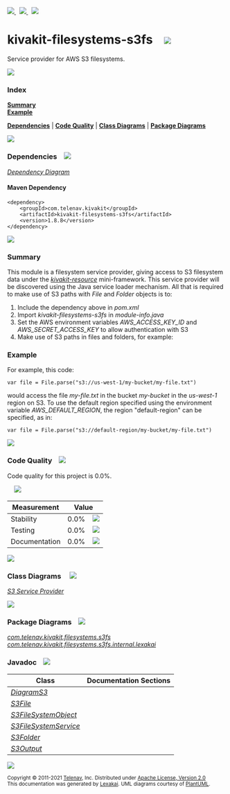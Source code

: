 [//]: # (start-user-text)

<a href="https://www.kivakit.org">
<img src="https://telenav.github.io/telenav-assets/images/icons/web-32.png" srcset="https://telenav.github.io/telenav-assets/images/icons/web-32-2x.png 2x"/>
</a>
&nbsp;
<a href="https://twitter.com/openkivakit">
<img src="https://telenav.github.io/telenav-assets/images/logos/twitter/twitter-32.png" srcset="https://telenav.github.io/telenav-assets/images/logos/twitter/twitter-32-2x.png 2x"/>
</a>
&nbsp;
<a href="https://kivakit.zulipchat.com">
<img src="https://telenav.github.io/telenav-assets/images/logos/zulip/zulip-32.png" srcset="https://telenav.github.io/telenav-assets/images/logos/zulip/zulip-32-2x.png 2x"/>
</a>

[//]: # (end-user-text)

# kivakit-filesystems-s3fs &nbsp;&nbsp; <img src="https://telenav.github.io/telenav-assets/images/icons/disks-32.png" srcset="https://telenav.github.io/telenav-assets/images/icons/disks-32-2x.png 2x"/>

Service provider for AWS S3 filesystems.

<img src="https://telenav.github.io/telenav-assets/images/separators/horizontal-line-512.png" srcset="https://telenav.github.io/telenav-assets/images/separators/horizontal-line-512-2x.png 2x"/>

### Index

[**Summary**](#summary)  
[**Example**](#example)  

[**Dependencies**](#dependencies) | [**Code Quality**](#code-quality) | [**Class Diagrams**](#class-diagrams) | [**Package Diagrams**](#package-diagrams)

<img src="https://telenav.github.io/telenav-assets/images/separators/horizontal-line-512.png" srcset="https://telenav.github.io/telenav-assets/images/separators/horizontal-line-512-2x.png 2x"/>

### Dependencies <a name="dependencies"></a> &nbsp;&nbsp; <img src="https://telenav.github.io/telenav-assets/images/icons/dependencies-32.png" srcset="https://telenav.github.io/telenav-assets/images/icons/dependencies-32-2x.png 2x"/>

[*Dependency Diagram*](https://www.kivakit.org/1.8.8/lexakai/kivakit-extensions/kivakit-filesystems/s3fs/documentation/diagrams/dependencies.svg)

#### Maven Dependency

    <dependency>
        <groupId>com.telenav.kivakit</groupId>
        <artifactId>kivakit-filesystems-s3fs</artifactId>
        <version>1.8.8</version>
    </dependency>

<img src="https://telenav.github.io/telenav-assets/images/separators/horizontal-line-128.png" srcset="https://telenav.github.io/telenav-assets/images/separators/horizontal-line-128-2x.png 2x"/>

[//]: # (start-user-text)

### Summary <a name = "summary"></a>

This module is a filesystem service provider, giving access to S3 filesystem data under the [*kivakit-resource*](../../kivakit/resource/README.md) mini-framework. This service provider will be discovered using the Java service loader mechanism. All that is required to make use of S3 paths with *File* and *Folder* objects is to:

1. Include the dependency above in *pom.xml*
2. Import *kivakit-filesystems-s3fs* in *module-info.java*
3. Set the AWS environment variables *AWS_ACCESS_KEY_ID* and *AWS_SECRET_ACCESS_KEY* to allow authentication with S3
4. Make use of S3 paths in files and folders, for example:

### Example <a name = "example"></a>

For example, this code:

    var file = File.parse("s3://us-west-1/my-bucket/my-file.txt")

would access the file *my-file.txt* in the bucket *my-bucket* in the *us-west-1* region on S3. To use the default region specified using the environment variable *AWS_DEFAULT_REGION*, the region "default-region" can be specified, as in:

    var file = File.parse("s3://default-region/my-bucket/my-file.txt")

[//]: # (end-user-text)

<img src="https://telenav.github.io/telenav-assets/images/separators/horizontal-line-128.png" srcset="https://telenav.github.io/telenav-assets/images/separators/horizontal-line-128-2x.png 2x"/>

### Code Quality <a name="code-quality"></a> &nbsp;&nbsp; <img src="https://telenav.github.io/telenav-assets/images/icons/ruler-32.png" srcset="https://telenav.github.io/telenav-assets/images/icons/ruler-32-2x.png 2x"/>

Code quality for this project is 0.0%.  
  
&nbsp; &nbsp; <img src="https://telenav.github.io/telenav-assets/images/meters/meter-0-96.png" srcset="https://telenav.github.io/telenav-assets/images/meters/meter-0-96-2x.png 2x"/>

| Measurement   | Value                    |
|---------------|--------------------------|
| Stability     | 0.0%&nbsp; &nbsp; <img src="https://telenav.github.io/telenav-assets/images/meters/meter-0-96.png" srcset="https://telenav.github.io/telenav-assets/images/meters/meter-0-96-2x.png 2x"/>     |
| Testing       | 0.0%&nbsp; &nbsp; <img src="https://telenav.github.io/telenav-assets/images/meters/meter-0-96.png" srcset="https://telenav.github.io/telenav-assets/images/meters/meter-0-96-2x.png 2x"/>       |
| Documentation | 0.0%&nbsp; &nbsp; <img src="https://telenav.github.io/telenav-assets/images/meters/meter-0-96.png" srcset="https://telenav.github.io/telenav-assets/images/meters/meter-0-96-2x.png 2x"/> |

<img src="https://telenav.github.io/telenav-assets/images/separators/horizontal-line-128.png" srcset="https://telenav.github.io/telenav-assets/images/separators/horizontal-line-128-2x.png 2x"/>

### Class Diagrams <a name="class-diagrams"></a> &nbsp; &nbsp; <img src="https://telenav.github.io/telenav-assets/images/icons/diagram-40.png" srcset="https://telenav.github.io/telenav-assets/images/icons/diagram-40-2x.png 2x"/>

[*S3 Service Provider*](https://www.kivakit.org/1.8.8/lexakai/kivakit-extensions/kivakit-filesystems/s3fs/documentation/diagrams/diagram-s3.svg)

<img src="https://telenav.github.io/telenav-assets/images/separators/horizontal-line-128.png" srcset="https://telenav.github.io/telenav-assets/images/separators/horizontal-line-128-2x.png 2x"/>

### Package Diagrams <a name="package-diagrams"></a> &nbsp;&nbsp; <img src="https://telenav.github.io/telenav-assets/images/icons/box-24.png" srcset="https://telenav.github.io/telenav-assets/images/icons/box-24-2x.png 2x"/>

[*com.telenav.kivakit.filesystems.s3fs*](https://www.kivakit.org/1.8.8/lexakai/kivakit-extensions/kivakit-filesystems/s3fs/documentation/diagrams/com.telenav.kivakit.filesystems.s3fs.svg)  
[*com.telenav.kivakit.filesystems.s3fs.internal.lexakai*](https://www.kivakit.org/1.8.8/lexakai/kivakit-extensions/kivakit-filesystems/s3fs/documentation/diagrams/com.telenav.kivakit.filesystems.s3fs.internal.lexakai.svg)

### Javadoc <a name="code-quality"></a> &nbsp;&nbsp; <img src="https://telenav.github.io/telenav-assets/images/icons/books-24.png" srcset="https://telenav.github.io/telenav-assets/images/icons/books-24-2x.png 2x"/>

| Class | Documentation Sections  |
|-------|-------------------------|
| [*DiagramS3*](https://www.kivakit.org/1.8.8/javadoc/kivakit-extensions/kivakit-filesystems-s3fs/com/telenav/kivakit/filesystems/s3fs/internal/lexakai/DiagramS3.html) |  |  
| [*S3File*](https://www.kivakit.org/1.8.8/javadoc/kivakit-extensions/kivakit-filesystems-s3fs/com/telenav/kivakit/filesystems/s3fs/S3File.html) |  |  
| [*S3FileSystemObject*](https://www.kivakit.org/1.8.8/javadoc/kivakit-extensions/kivakit-filesystems-s3fs/com/telenav/kivakit/filesystems/s3fs/S3FileSystemObject.html) |  |  
| [*S3FileSystemService*](https://www.kivakit.org/1.8.8/javadoc/kivakit-extensions/kivakit-filesystems-s3fs/com/telenav/kivakit/filesystems/s3fs/S3FileSystemService.html) |  |  
| [*S3Folder*](https://www.kivakit.org/1.8.8/javadoc/kivakit-extensions/kivakit-filesystems-s3fs/com/telenav/kivakit/filesystems/s3fs/S3Folder.html) |  |  
| [*S3Output*](https://www.kivakit.org/1.8.8/javadoc/kivakit-extensions/kivakit-filesystems-s3fs/com/telenav/kivakit/filesystems/s3fs/S3Output.html) |  |  

[//]: # (start-user-text)



[//]: # (end-user-text)

<img src="https://telenav.github.io/telenav-assets/images/separators/horizontal-line-512.png" srcset="https://telenav.github.io/telenav-assets/images/separators/horizontal-line-512-2x.png 2x"/>

<sub>Copyright &#169; 2011-2021 [Telenav](https://telenav.com), Inc. Distributed under [Apache License, Version 2.0](LICENSE)</sub>  
<sub>This documentation was generated by [Lexakai](https://lexakai.org). UML diagrams courtesy of [PlantUML](https://plantuml.com).</sub>
